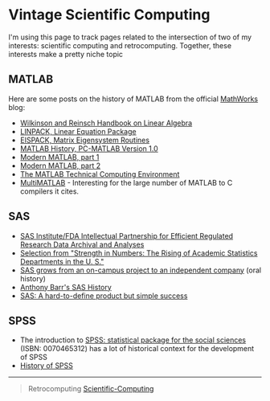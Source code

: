 

Vintage Scientific Computing
============================

I'm using this page to track pages related to the intersection of two of my interests: scientific computing and retrocomputing. Together, these interests make a pretty niche topic

MATLAB
------

Here are some posts on the history of MATLAB from the official [MathWorks](https://mathworks.com) blog:

-   [Wilkinson and Reinsch Handbook on Linear Algebra](https://blogs.mathworks.com/cleve/2017/12/04/wilkinson-and-reinsch-handbook-on-linear-algebra/)
-   [LINPACK, Linear Equation Package](https://blogs.mathworks.com/cleve/2018/01/23/linpack-linear-equation-package)
-   [EISPACK, Matrix Eigensystem Routines](https://blogs.mathworks.com/cleve/2018/01/02/eispack-matrix-eigensystem-routines/)
-   [MATLAB History, PC-MATLAB Version 1.0](https://blogs.mathworks.com/cleve/2018/03/09/matlab-history-pc-matlab-version-1-0)
-   [Modern MATLAB, part 1](https://blogs.mathworks.com/cleve/2018/03/21/matlab-history-modern-matlab-part-1/)
-   [Modern MATLAB, part 2](https://blogs.mathworks.com/cleve/2018/04/30/matlab-history-modern-matlab-part-2)
-   [The MATLAB Technical Computing Environment](https://blogs.mathworks.com/cleve/2018/05/14/the-matlab-technical-computing-environment)
-   [MultiMATLAB](https://web.archive.org/web/19970613211827/http://www.tc.cornell.edu/Software/MultiMATLAB/) - Interesting for the large number of MATLAB to C compilers it cites.

SAS
---

-   [SAS Institute/FDA Intellectual Partnership for Efficient Regulated Research Data Archival and Analyses](https://web.archive.org/web/20170706003531/https://www.fda.gov/ohrms/dockets/dockets/00n0001/ts00016.pdf)
-   [Selection from "Strength in Numbers: The Rising of Academic Statistics Departments in the U. S."](https://books.google.com/books?id=kPGJUiUCJZkC&lpg=PA177&dq=%22University%20Statisticians%20of%20the%20Southern%20Experiment%20Stations%22%20grant&pg=PA177#v=onepage&q=%22University%20Statisticians%20of%20the%20Southern%20Experiment%20Stations%22%20grant&f=false)
-   [SAS grows from an on-campus project to an independent company](https://docsouth.unc.edu/sohp/I-0073/excerpts/excerpt_976.html) (oral history)
-   [Anthony Barr's SAS History](https://web.archive.org/web/20071008070644/http://www.barrsystems.com/Company/SAS_Related_History.html)
-   [SAS: A hard-to-define product but simple success](https://web.archive.org/web/20170427065637/https://biostat.wustl.edu/~phil/stuff/si.html)

SPSS
----

-   The introduction to [SPSS: statistical package for the social sciences](https://clio.columbia.edu/catalog/1214612) (ISBN: 0070465312) has a lot of historical context for the development of SPSS
-   [History of SPSS](http://blog.pmean.com/history-of-spss/)

* * * * *

> Retrocomputing [Scientific-Computing](Scientific-Computing)
